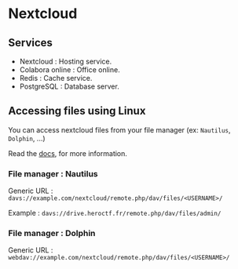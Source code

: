 # Nextcloud

## Services

- Nextcloud : Hosting service.
- Colabora online : Office online.
- Redis : Cache service.
- PostgreSQL : Database server.

## Accessing files using Linux

You can access nextcloud files from your file manager (ex: `Nautilus`, `Dolphin`, ...)

Read the [docs](https://docs.nextcloud.com/server/20/user_manual/en/files/access_webdav.html#accessing-files-using-linux), for more information.

### File manager : Nautilus

Generic URL : `davs://example.com/nextcloud/remote.php/dav/files/<USERNAME>/`

Example : `davs://drive.heroctf.fr/remote.php/dav/files/admin/`

### File manager : Dolphin

Generic URL : `webdav://example.com/nextcloud/remote.php/dav/files/<USERNAME>/`
